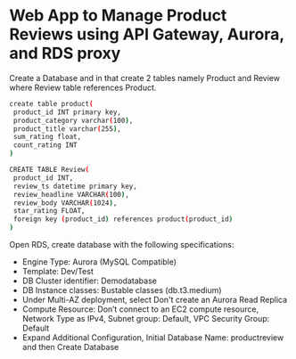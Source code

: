 # Web App to Manage Product Reviews using API Gateway, Aurora, and RDS proxy

 Create a Database and in that create 2 tables namely Product and Review where Review table references Product.
   ```bash
   create table product(
    product_id INT primary key,
    product_category varchar(100),
    product_title varchar(255),
    sum_rating float,
    count_rating INT
   )
   ```
   
   ```bash
   CREATE TABLE Review(
    product_id INT,
    review_ts datetime primary key,
    review_headline VARCHAR(100),
    review_body VARCHAR(1024),
    star_rating FLOAT,
    foreign key (product_id) references product(product_id)
   )
   ```
Open RDS, create database with the following specifications:
- Engine Type: Aurora (MySQL Compatible)  
- Template: Dev/Test
- DB Cluster identifier: Demodatabase
- DB Instance classes: Bustable classes (db.t3.medium)
- Under Multi-AZ deployment, select Don't create an Aurora Read Replica
- Compute Resource: Don’t connect to an EC2 compute resource, Network Type as IPv4, Subnet group: Default, VPC Security Group: Default
- Expand Additional Configuration, Initial Database Name: productreview and then Create Database
